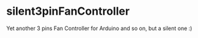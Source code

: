 # silent3pinFanController
Yet another 3 pins Fan Controller for Arduino and so on, but a silent one :)
